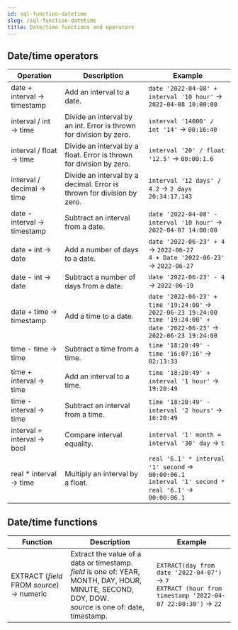 ```yaml
---
id: sql-function-datetime
slug: /sql-function-datetime
title: Date/time functions and operators
---
```




## Date/time operators

| Operation | Description | Example |
| ----------- | ----------- | ----------- |
| date + interval → timestamp | Add an interval to a date. | `date '2022-04-08' + interval '10 hour'` → `2022-04-08 10:00:00` |
| interval / int → time | Divide an interval by an int. Error is thrown for division by zero. | `interval '14000' / int '14'` → `00:16:40` |
| interval / float → time | Divide an interval by a float. Error is thrown for division by zero. | `interval '20' / float '12.5'` → `00:00:1.6` |
| interval / decimal → time | Divide an interval by a decimal. Error is thrown for division by zero. | `interval '12 days' / 4.2` → `2 days 20:34:17.143` |
| date - interval → timestamp | Subtract an interval from a date. | `date '2022-04-08' - interval '10 hour'` → `2022-04-07 14:00:00` |
| date + int → date | Add a number of days to a date. | `date '2022-06-23' + 4` → `2022-06-27` <br /> `4 + Date '2022-06-23'` → `2022-06-27` |
| date - int → date | Subtract a number of days from a date. | `date '2022-06-23' - 4` → `2022-06-19` |
| date + time → timestamp | Add a time to a date. | `date '2022-06-23' + time '19:24:00'` → `2022-06-23 19:24:00` <br /> `time '19:24:00' +  date '2022-06-23'` → `2022-06-23 19:24:00` |
| time - time → time | Subtract a time from a time. | `time '18:20:49' -  time '16:07:16'` → `02:13:33` |
| time + interval → time | Add an interval to a time. | `time '18:20:49' +  interval '1 hour'` → `19:20:49` |
| time - interval → time | Subtract an interval from a time. | `time '18:20:49' -  interval '2 hours'` → `16:20:49` |
| interval = interval → bool | Compare interval equality. | `interval '1' month = interval '30' day` → `t` |
| real * interval → time | Multiply an interval by a float. | `real '6.1' * interval '1' second` → `00:00:06.1` <br /> `interval '1' second * real '6.1'` → `00:00:06.1` |

## Date/time functions

|Function|Description|Example|
|---|---|---|
| EXTRACT (*field* FROM *source*) → numeric |Extract the value of a data or timestamp. <br /> *field* is one of: YEAR, MONTH, DAY, HOUR, MINUTE, SECOND, DOY, DOW. <br /> *source* is one of: date,  timestamp.|`EXTRACT(day from date '2022-04-07')` → `7` <br /> `EXTRACT (hour from timestamp '2022-04-07 22:00:30')` → `22`|
